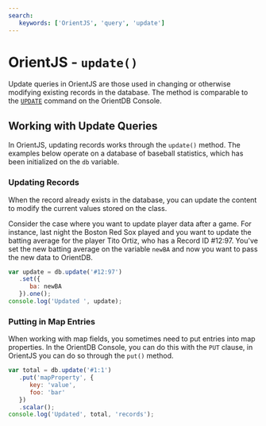 ```yaml
---
search:
   keywords: ['OrientJS', 'query', 'update']
---
```


# OrientJS - `update()`

Update queries in OrientJS are those used in changing or otherwise modifying existing records in the database.  The method is comparable to the [`UPDATE`](SQL-Update.md) command on the OrientDB Console.

## Working with Update Queries

In OrientJS, updating records works through the `update()` method.  The examples below operate on a database of baseball statistics, which has been initialized on the `db` variable.

### Updating Records

When the record already exists in the database, you can update the content to modify the current values stored on the class.

Consider the case where you want to update player data after a game.  For instance, last night the Boston Red Sox played and you want to update the batting average for the player Tito Ortiz, who has a Record ID #12:97.  You've set the new batting average on the variable `newBA` and now you want to pass the new data to OrientDB.


```js
var update = db.update('#12:97')
   .set({
      ba: newBA
   }).one();
console.log('Updated ', update);
```

### Putting in Map Entries

When working with map fields, you sometimes need to put entries into map properties.  In the OrientDB Console, you can do this with the `PUT` clause, in OrientJS you can do so through the `put()` method.

```js
var total = db.update('#1:1')
   .put('mapProperty', {
      key: 'value',
      foo: 'bar'
   })
   .scalar();
console.log('Updated', total, 'records');
```


